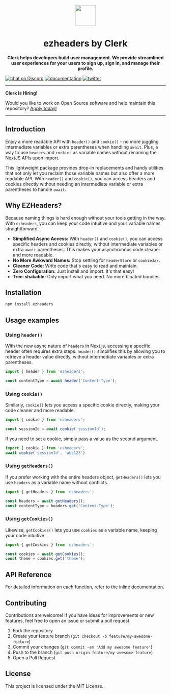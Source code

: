 <p align="center">
  <a href="https://clerk.com?utm_source=github&utm_medium=clerk_javascript" target="_blank" rel="noopener noreferrer">
    <picture>
      <source media="(prefers-color-scheme: dark)" srcset="https://images.clerk.com/static/logo-dark-mode-400x400.png">
      <img src="https://images.clerk.com/static/logo-light-mode-400x400.png" height="64">
    </picture>
  </a>
  <br />
</p>
<h1 align="center">
  ezheaders by Clerk
</h1>
<p align="center">
  <strong>
    Clerk helps developers build user management. We provide streamlined user experiences for your users to sign up, sign in, and manage their profile.
  </strong>
</p>

[![chat on Discord](https://img.shields.io/discord/856971667393609759.svg?logo=discord)](https://clerk.com/discord)
[![documentation](https://img.shields.io/badge/documentation-clerk-green.svg)](https://clerk.com/docs)
[![twitter](https://img.shields.io/twitter/follow/ClerkDev?style=social)](https://twitter.com/intent/follow?screen_name=ClerkDev)

---

**Clerk is Hiring!**

Would you like to work on Open Source software and help maintain this repository? [Apply today!](https://jobs.ashbyhq.com/clerk)

---

## Introduction
Enjoy a more readable API with `header()` and `cookie()` - no more juggling intermediate variables or extra parentheses when handling `await`.
Plus, a way to use `headers` and `cookies` as variable names without renaming the NextJS APIs upon import.

This lightweight package provides drop-in replacements and handy utilities that not only let you reclaim those variable names but also offer a more readable API. With `header()` and `cookie()`, you can access headers and cookies directly without needing an intermediate variable or extra parentheses to handle `await`.

## Why EZHeaders?

Because naming things is hard enough without your tools getting in the way. With `ezheaders`, you can keep your code intuitive and your variable names straightforward.

- **Simplified Async Access:** With `header()` and `cookie()`, you can access specific headers and cookies directly, without intermediate variables or extra `await` parentheses. This makes your asynchronous code cleaner and more readable.
- **No More Awkward Names:** Stop settling for `headerStore` or `cookieJar`.
- **Cleaner Code:** Write code that's easy to read and maintain.
- **Zero Configuration:** Just install and import. It's that easy!
- **Tree-shakable:** Only import what you need. No more bloated bundles.

## Installation

```bash
npm install ezheaders
```

## Usage examples

### Using `header()`

With the new async nature of `headers` in Next.js, accessing a specific header often requires extra steps. `header()` simplifies this by allowing you to retrieve a header value directly, without intermediate variables or extra parentheses.

```jsx
import { header } from 'ezheaders';

const contentType = await header('Content-Type');
```

### Using `cookie()`

Similarly, `cookie()` lets you access a specific cookie directly, making your code cleaner and more readable.

```jsx
import { cookie } from 'ezheaders';

const sessionId = await cookie('sessionId');
```

If you need to set a cookie, simply pass a value as the second argument.

```jsx
import { cookie } from 'ezheaders';
await cookie('sessionId', 'abc123')
```

### Using `getHeaders()`

If you prefer working with the entire headers object, `getHeaders()` lets you use `headers` as a variable name without conflicts.

```jsx
import { getHeaders } from 'ezheaders';

const headers = await getHeaders();
const contentType = headers.get('Content-Type');
```

### Using `getCookies()`

Likewise, `getCookies()` lets you use `cookies` as a variable name, keeping your code intuitive.

```jsx
import { getCookies } from 'ezheaders';

const cookies = await getCookies();
const theme = cookies.get('theme');
```

## API Reference

For detailed information on each function, refer to the inline documentation.

## Contributing

Contributions are welcome! If you have ideas for improvements or new features, feel free to open an issue or submit a pull request.

1. Fork the repository
2. Create your feature branch (`git checkout -b feature/my-awesome-feature`)
3. Commit your changes (`git commit -am 'Add my awesome feature'`)
4. Push to the branch (`git push origin feature/my-awesome-feature`)
5. Open a Pull Request

## License

This project is licensed under the MIT License.

